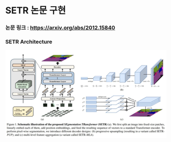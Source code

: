 # SETR 논문 구현
### 논문 링크 : https://arxiv.org/abs/2012.15840
### SETR Architecture  
<img src = "https://github.com/Sangh0/Vision-Transformer/blob/main/SETR/figure/figure1.JPG?raw=true" width=800>
